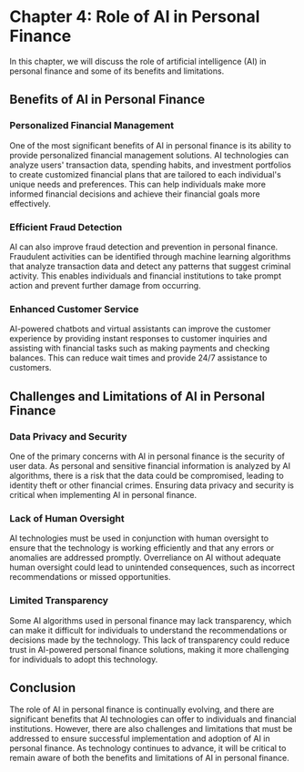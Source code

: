 Chapter 4: Role of AI in Personal Finance
=========================================

In this chapter, we will discuss the role of artificial intelligence (AI) in personal finance and some of its benefits and limitations.

Benefits of AI in Personal Finance
----------------------------------

### Personalized Financial Management

One of the most significant benefits of AI in personal finance is its ability to provide personalized financial management solutions. AI technologies can analyze users' transaction data, spending habits, and investment portfolios to create customized financial plans that are tailored to each individual's unique needs and preferences. This can help individuals make more informed financial decisions and achieve their financial goals more effectively.

### Efficient Fraud Detection

AI can also improve fraud detection and prevention in personal finance. Fraudulent activities can be identified through machine learning algorithms that analyze transaction data and detect any patterns that suggest criminal activity. This enables individuals and financial institutions to take prompt action and prevent further damage from occurring.

### Enhanced Customer Service

AI-powered chatbots and virtual assistants can improve the customer experience by providing instant responses to customer inquiries and assisting with financial tasks such as making payments and checking balances. This can reduce wait times and provide 24/7 assistance to customers.

Challenges and Limitations of AI in Personal Finance
----------------------------------------------------

### Data Privacy and Security

One of the primary concerns with AI in personal finance is the security of user data. As personal and sensitive financial information is analyzed by AI algorithms, there is a risk that the data could be compromised, leading to identity theft or other financial crimes. Ensuring data privacy and security is critical when implementing AI in personal finance.

### Lack of Human Oversight

AI technologies must be used in conjunction with human oversight to ensure that the technology is working efficiently and that any errors or anomalies are addressed promptly. Overreliance on AI without adequate human oversight could lead to unintended consequences, such as incorrect recommendations or missed opportunities.

### Limited Transparency

Some AI algorithms used in personal finance may lack transparency, which can make it difficult for individuals to understand the recommendations or decisions made by the technology. This lack of transparency could reduce trust in AI-powered personal finance solutions, making it more challenging for individuals to adopt this technology.

Conclusion
----------

The role of AI in personal finance is continually evolving, and there are significant benefits that AI technologies can offer to individuals and financial institutions. However, there are also challenges and limitations that must be addressed to ensure successful implementation and adoption of AI in personal finance. As technology continues to advance, it will be critical to remain aware of both the benefits and limitations of AI in personal finance.
